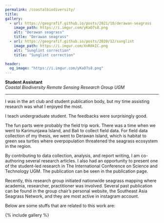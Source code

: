 ```yaml
---
permalink: /coastalbiodiversity/
title:
gallery:
  - url: https://geografif.github.io/posts/2021/10/derawan-seagrass
    image_path: https://i.imgur.com/yKaO7s8.png
    alt: "Derawan seagrass"
    title: "Derawan seagrass"
  - url: https://geografif.github.io/posts/2020/12/sunglint
    image_path: https://i.imgur.com/XnR0kIC.png
    alt: "Sunglint correction"
    title: "Sunglint correction"

header:
  og_image: "https://i.imgur.com/yKaO7s8.png"
---
```

**Student Assistant**
<br>
*Coastal Biodiversity Remote Sensing Research Group UGM*
<hr/>

I was in the art club and student publication body, but my time assisting research was what I enjoyed the most.

I teach undergraduate student. The feedbacks were surprisingly good.

The fun parts were probably the field trip work. There was a time when we went to Karimunjawa Island, and Bali to collect field data. For field data collection of my thesis, we went to Derawan Island, which is habitat to green sea turtles where overpopulation threatened the seagrass ecosystem in the region.

By contributing to data collection, analysis, and report writing, I am co-authoring several research articles. I also had an opportunity to present one of the student-led research in The International Conference on Science and Technology UGM. The publication can be seen in the publication page.

Recently, this research group initiated nationwide seagrass mapping where academia, researcher, practitioner was involved. Several past publication can be found in the group chair’s personal website, the Southeast Asia Seagrass Network, and they are most active in instagram account.

Below are some stuffs that are related to this work are:

{% include gallery %}

